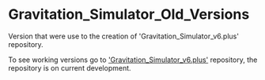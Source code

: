 # Gravitation_Simulator_Old_Versions
Version that were use to the creation of 'Gravitation_Simulator_v6.plus' repository.

To see working versions go to ['Gravitation_Simulator_v6.plus'](https://github.com/JAFigueroaAcero/Gravitation_Simulator_v6.plus "Gravitation_Simulator_v6.plus") repository, the repository is on current development.
